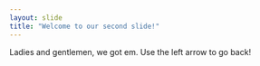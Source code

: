 ```yaml
---
layout: slide
title: "Welcome to our second slide!"
---
```

Ladies and gentlemen, we got em.
Use the left arrow to go back!
